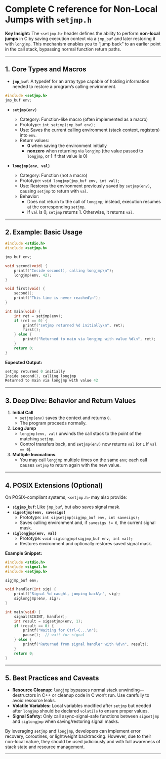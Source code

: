 # **Complete C reference for Non-Local Jumps with `setjmp.h`**

**Key Insight:** The `<setjmp.h>` header defines the ability to perform **non-local jumps** in C by saving execution context via a `jmp_buf` and later restoring it with `longjmp`. This mechanism enables you to “jump back” to an earlier point in the call stack, bypassing normal function return paths.

***

## 1. Core Types and Macros

- **`jmp_buf`**: A typedef for an array type capable of holding information needed to restore a program’s calling environment.

```c
#include <setjmp.h>
jmp_buf env;
```

- **`setjmp(env)`**

  - Category: Function-like macro (often implemented as a macro)
  - Prototype: `int setjmp(jmp_buf env);`
  - Use: Saves the current calling environment (stack context, registers) into `env`.
  - Return values:
    - **0** when saving the environment initially
    - **nonzero** when returning via `longjmp` (the value passed to `longjmp`, or 1 if that value is 0)

- **`longjmp(env, val)`**

  - Category: Function (not a macro)
  - Prototype: `void longjmp(jmp_buf env, int val);`
  - Use: Restores the environment previously saved by `setjmp(env)`, causing `setjmp` to return with `val`.
  - Behavior:
    - Does not return to the call of `longjmp`; instead, execution resumes at the corresponding `setjmp`.
    - If `val` is 0, `setjmp` returns 1. Otherwise, it returns `val`.

***

## 2. Example: Basic Usage

```c
#include <stdio.h>
#include <setjmp.h>

jmp_buf env;

void second(void) {
    printf("Inside second(), calling longjmp\n");
    longjmp(env, 42);
}

void first(void) {
    second();
    printf("This line is never reached\n");
}

int main(void) {
    int ret = setjmp(env);
    if (ret == 0) {
        printf("setjmp returned %d initially\n", ret);
        first();
    } else {
        printf("Returned to main via longjmp with value %d\n", ret);
    }
    return 0;
}
```

**Expected Output:**

```c
setjmp returned 0 initially
Inside second(), calling longjmp
Returned to main via longjmp with value 42
```

***

## 3. Deep Dive: Behavior and Return Values

1. **Initial Call**
    - `setjmp(env)` saves the context and returns `0`.
    - The program proceeds normally.
2. **Long Jump**
    - `longjmp(env, val)` unwinds the call stack to the point of the matching `setjmp`.
    - Control transfers back, and `setjmp(env)` now returns `val` (or `1` if `val == 0`).
3. **Multiple Invocations**
    - You may call `longjmp` multiple times on the same `env`; each call causes `setjmp` to return again with the new value.

***

## 4. POSIX Extensions (Optional)

On POSIX-compliant systems, `<setjmp.h>` may also provide:

- **`sigjmp_buf`**: Like `jmp_buf`, but also saves signal mask.
- **`sigsetjmp(env, savesigs)`**
  - Prototype: `int sigsetjmp(sigjmp_buf env, int savesigs);`
  - Saves calling environment and, if `savesigs != 0`, the current signal mask.
- **`siglongjmp(env, val)`**
  - Prototype: `void siglongjmp(sigjmp_buf env, int val);`
  - Restores environment and optionally restores saved signal mask.

**Example Snippet:**

```c
#include <stdio.h>
#include <signal.h>
#include <setjmp.h>

sigjmp_buf env;

void handler(int sig) {
    printf("Signal %d caught, jumping back\n", sig);
    siglongjmp(env, sig);
}

int main(void) {
    signal(SIGINT, handler);
    int result = sigsetjmp(env, 1);
    if (result == 0) {
        printf("Waiting for Ctrl-C...\n");
        pause();  // wait for signal
    } else {
        printf("Returned from signal handler with %d\n", result);
    }
    return 0;
}
```

***

## 5. Best Practices and Caveats

- **Resource Cleanup:** `longjmp` bypasses normal stack unwinding—destructors in C++ or cleanup code in C won’t run. Use carefully to avoid resource leaks.
- **Volatile Variables:** Local variables modified after `setjmp` but needed after `longjmp` should be declared `volatile` to ensure proper values.
- **Signal Safety:** Only call async-signal-safe functions between `sigsetjmp` and `siglongjmp` when saving/restoring signal masks.

By leveraging `setjmp` and `longjmp`, developers can implement error recovery, coroutines, or lightweight backtracking. However, due to their non-local nature, they should be used judiciously and with full awareness of stack state and resource management.

***
